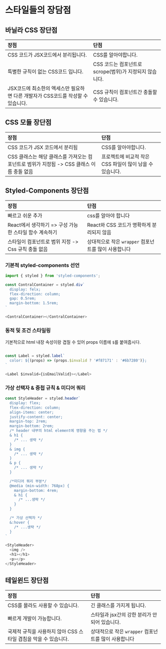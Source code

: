 # 스타일들의 장담점

## 바닐라 CSS 장단점

|장점|단점|
|:---|:---|
|CSS 코드가 JSX코드에서 분리됩니다.|CSS를 알아야합니다.|
|특별한 규칙이 없는 CSS코드 입니다.|CSS 코드는 컴포넌트로 scrope(범위)가 지정되지 않습니다.|
|JSX코드에 최소한의 엑세스만 필요하면 다른 개발자가 CSS코드를 작성할 수 있습니다.|CSS 규칙이 컴포넌트간 충돌할 수 있습니다.|

## CSS 모듈 장단점

|장점|단점|
|:---|:---|
|CSS 코드가 JSX 코드에서 분리됨|CSS를 알아야합니다.|
|CSS 클래스는 해당 클래스를 가져오는 컴포넌트로 범위가 지정됨 -> CSS 클래스 이름 충돌 없음|프로젝트에 비교적 작은 CSS 파일이 많이 남을 수 있습니다.|

## Styled-Components 장단점

|장점|단점|
|:---|:---|
|빠르고 쉬운 추가|css를 알아야 합니다|
|React에서 생각하기 => 구성 가능한 스타일 함수 계속하기|React와 CSS 코드가 명확하게 분리되지 않음|
|스타일이 컴포넌트로 범위 지정 -> Css 규칙 충돌 없음|상대적으로 작은 `wrapper` 컴포넌트를 많이 사용합니다|


### 기본적 styled-components 선언

```javascript
import { styled } from 'styled-components';

const ContralContainer = styled.div`
  display: felx;
  flex-direction: column;
  gap: 0.5rem;
  margin-bottom: 1.5rem;
`

<ContralContainer></ContralContainer>
```

### 동적 및 조건 스타일링

기본적으로 html 내장 속성이랑 겹칠 수 있어 props 이름에 `$`를 붙여줍시다.

```javascript

const Label = styled.label`
  color: ${(props) => (props.$invalid ? '#f87171' : '#6b7280')};
`

<Label $invalid={isEmailValid}></Label>
```

### 가상 선택자 & 중첩 규칙 & 미디어 쿼리

```javascript
const StyleHeader = styled.header`
  display: flex;
  flex-direction: column;
  align-items: center;
  justify-content: center;
  margin-top: 2rem;
  margin-bottom: 2rem;
  /* header 내부의 html element에 영향을 주는 법 */
  & h1 {
    /* ... 생략 */
  }
  & img {
    /* ... 생략 */
  }
  & p {
    /* ... 생략 */
  }

  /*미디어 쿼리 부분*/
  @media (min-width: 768px) {
    margin-bottom: 4rem;
    & h1 {
      /* ...생략 */
    }
  }

  /* 가상 선택자 */
  &:hover {
    /* ...생략 */
  }
`

<StyleHeader>
  <img />
  <h1></h1>
  <p></p>
</StyleHeader>
```

## 테일윈드 장단점

|장점|단점|
|:---|:---|
|CSS를 몰라도 사용할 수 있습니다.|긴 클래스를 가지게 됩니다.|
|빠르게 개발이 가능합니다.|스타일과 jsx간의 강한 분리가 안되어 있습니다.|
|국제적 규칙을 사용하지 않아 CSS 스타일 겹침을 막을 수 있습니다.|상대적으로 작은 `wrapper` 컴포넌트를 많이 사용합니다|